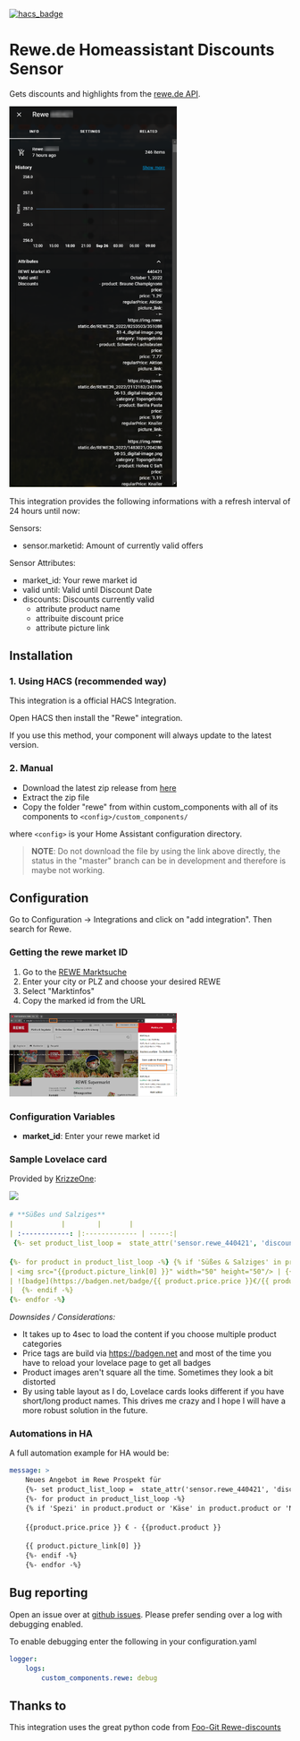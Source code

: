 [![hacs_badge](https://img.shields.io/badge/HACS-Default-41BDF5.svg?style=for-the-badge)](https://github.com/hacs/integration)
# Rewe.de Homeassistant Discounts Sensor
Gets discounts and highlights from the [rewe.de API](https://shop.rewe.de/mc/api/markets-stationary).

<img src="images/sensor.png" alt="Rewe.de Sensor" width="300px">




This integration provides the following informations with a refresh interval of 24 hours until now:


Sensors:

- sensor.marketid: Amount of currently valid offers

Sensor Attributes:

- market_id: Your rewe market id
- valid until: Valid until Discount Date
- discounts: Discounts currently valid
    - attribute product name
    - attribuite discount price
    - attribute picture link

## Installation
### 1. Using HACS (recommended way)

This integration is a official HACS Integration.

Open HACS then install the "Rewe" integration.

If you use this method, your component will always update to the latest version.

### 2. Manual

- Download the latest zip release from [here](https://github.com/FaserF/ha-rewe/releases/latest)
- Extract the zip file
- Copy the folder "rewe" from within custom_components with all of its components to `<config>/custom_components/`

where `<config>` is your Home Assistant configuration directory.

>__NOTE__: Do not download the file by using the link above directly, the status in the "master" branch can be in development and therefore is maybe not working.

## Configuration

Go to Configuration -> Integrations and click on "add integration". Then search for Rewe.

### Getting the rewe market ID
1. Go to the [REWE Marktsuche](https://www.rewe.de/marktsuche)
2. Enter your city or PLZ and choose your desired REWE
3. Select "Marktinfos"
4. Copy the marked id from the URL

<img src="images/market_id.png" alt="Rewe.de Sensor" width="300px">

### Configuration Variables
- **market_id**: Enter your rewe market id

### Sample Lovelace card
Provided by [KrizzeOne](https://github.com/FaserF/ha-rewe/issues/2#issuecomment-1360129338):

<img src="https://user-images.githubusercontent.com/65257000/208757904-665cd0eb-4dd9-4d03-b40a-6cf027d38c86.png" width="400px">

```yaml
# **Süßes und Salziges**
|            |        |       |
| :------------: |:------------- | -----:|
 {%- set product_list_loop =  state_attr('sensor.rewe_440421', 'discounts') -%}

{%- for product in product_list_loop -%} {% if 'Süßes & Salziges' in product.category and product.product != '' %}
| <img src="{{product.picture_link[0] }}" width="50" height="50"/> | {{product.product }} 
| ![badge](https://badgen.net/badge/{{ product.price.price }}€/{{ product.price.regularPrice }}/red)  
|  {%- endif -%} 
{%- endfor -%}
```
_Downsides / Considerations:_

- It takes up to 4sec to load the content if you choose multiple product categories
- Price tags are build via https://badgen.net and most of the time you have to reload your lovelace page to get all badges
- Product images aren't square all the time. Sometimes they look a bit distorted
- By using table layout as I do, Lovelace cards looks different if you have short/long product names. This drives me crazy and I hope I will have a more robust solution in the future.

### Automations in HA
A full automation example for HA would be:

```yaml
message: >
    Neues Angebot im Rewe Prospekt für
    {%- set product_list_loop =  state_attr('sensor.rewe_440421', 'discounts') -%}
    {%- for product in product_list_loop -%}
    {% if 'Spezi' in product.product or 'Käse' in product.product or 'Nutella' in product.product %}

    {{product.price.price }} € - {{product.product }}

    {{ product.picture_link[0] }}
    {%- endif -%}
    {%- endfor -%}
```

## Bug reporting
Open an issue over at [github issues](https://github.com/FaserF/ha-rewe/issues). Please prefer sending over a log with debugging enabled.

To enable debugging enter the following in your configuration.yaml

```yaml
logger:
    logs:
        custom_components.rewe: debug
```

## Thanks to
This integration uses the great python code from [Foo-Git Rewe-discounts](https://github.com/foo-git/rewe-discounts)
